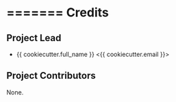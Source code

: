 =======
Credits
=======

Project Lead
----------------

* {{ cookiecutter.full_name }} <{{ cookiecutter.email }}>

Project Contributors
------------

None.
